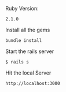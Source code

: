 Ruby Version:
```
2.1.0
```
Install all the gems
```
bundle install
```

Start the rails server
```
$ rails s
```

Hit the local Server
```
http://localhost:3000
```

